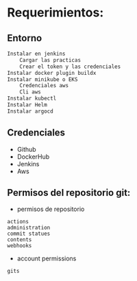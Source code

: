 # Requerimientos:

## Entorno
~~~sh
Instalar en jenkins
    Cargar las practicas
    Crear el token y las credenciales
Instalar docker plugin buildx
Instalar minikube o EKS
    Credenciales aws
    Cli aws
Instalar kubectl
Instalar Helm
Instalar argocd
~~~

## Credenciales

- Github
- DockerHub
- Jenkins
- Aws

## Permisos del repositorio git:
- permisos de repositorio
~~~
actions
administration
commit statues
contents
webhooks
~~~
- account permissions
~~~
gits
~~~